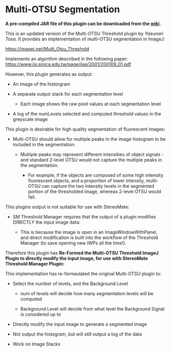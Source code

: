 # Multi-OTSU Segmentation


**A pre-compiled JAR file of this plugin can be downloaded from the [wiki](https://github.com/stevenjwest/Multi-OTSU-Segmentation/wiki).**


This is an updated version of the Multi-OTSU Threshold plugin by *Yasunari Tosa*.  It provides an implementation of multi-OTSU segmentation in ImageJ:


https://imagej.net/Multi_Otsu_Threshold


Implements an algorithm described in the following paper: https://www.iis.sinica.edu.tw/page/jise/2001/200109_01.pdf


However, this plugin generates as output:


* An image of the historgram

* A separate output stack for each segmentation level 

    + Each image shows the raw pixel values at each segmentation level
    
* A log of the numLevels selected and computed threshold values in the greyscale image


This plugin is desirable for high quality segmentation of fluorescent images:


* Multi-OTSU should allow for multiple peaks in the image histogram to be included in the segmentation:

    + Multiple peaks may represent different intensities of object signals - and standard 2-level OTSU would not capture the multiple peaks in the segmentation.
    
        - For example, if the objects are composed of some high intensity fluorescent objects, and a proportion of lower intensity, multi-OTSU can capture the two intensity levels in the segmented portion of the thresholded image, whereas 2-level OTSU would fail.


This plugins output is not suitable for use with StereoMate:


* SM Threshold Manager requires that the output of a plugin modifies DIRECTLY the input image data:

    + This is because the image is open in an ImageWindowWithPanel, and direct modification is built into the workflow of the Threshold Manager (to save opening new IWPs all the time!).
    
    
Therefore this plugin has **Re-Formed the Multi-OTSU Threshold ImageJ Plugin to directly modify the input image, for use with StereoMate Threshold Manager Plugin:**



This implementation has re-formaulated the original Multi-OTSU plugin to:


* Select the number of levels, and the Background Level
    
    - num of levels will decide how many segmentation levels will be computed
        
    - Background Level will decide from what level the Background Signal is considered up to
        
* Directly modify the input image to generate a segmented image
    
* Not output the histogram, but will still output a log of the data
    
* Work on Image Stacks


